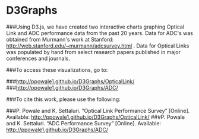 # D3Graphs

###Using D3.js, we have created two interactive charts graphing Optical Link and ADC performance data from the past 20 years. Data for ADC's was obtained from Murmann's work at Stanford: http://web.stanford.edu/~murmann/adcsurvey.html . Data for Optical Links was populated by hand from select research papers published in major conferences and journals.

###To access these visualizations, go to:

###http://ppowale1.github.io/D3Graphs/OpticalLink/
###http://ppowale1.github.io/D3Graphs/ADC/

###To cite this work, please use the following:

###P. Powale and K. Settaluri. “Optical Link Performance Survey” [Online]. Available: http://ppowale1.github.io/D3Graphs/OpticalLink/
###P. Powale and K. Settaluri. “ADC Performance Survey” [Online]. Available: http://ppowale1.github.io/D3Graphs/ADC/
